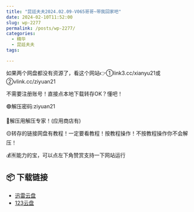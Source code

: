 ```yaml
---
title: "昆廷夫夫2024.02.09-V065哥哥~带我回家吧"
date: 2024-02-10T11:52:00
slug: wp-2277
permalink: /posts/wp-2277/
categories:
  - 精华
  - 昆廷夫夫
tags:

---
```


如果两个网盘都没有资源了，看这个网站👉①link3.cc/xianyu21或②vlink.cc/ziyuan21

不需要注册账号！直接点本地下载转存OK？懂吧！

🟢解压密码:ziyuan21

🔵解压用解压专家！(应用商店有)

🟡转存的链接网盘有教程！一定要看教程！按教程操作！不按教程操作你不会解压！

💰🈶能力的宝，可以点左下角赞赏支持一下网站运行

## 📦 下载链接
- [迅雷云盘](https://blziyuan21.com/pay-download/2277?key=ddf02ef3f4&down_id=0)
- [123云盘](https://blziyuan21.com/pay-download/2277?key=ddf02ef3f4&down_id=1)


